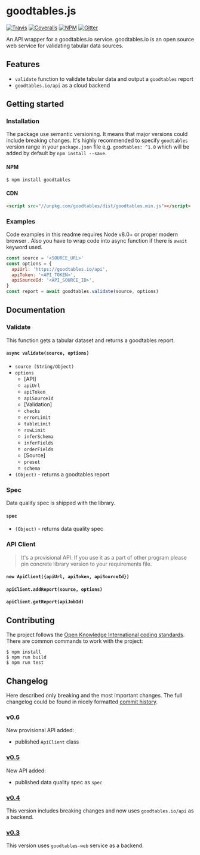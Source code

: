 # goodtables.js

[![Travis](https://travis-ci.org/frictionlessdata/tableschema-js.svg?branch=master)](https://travis-ci.org/frictionlessdata/goodtables-js)
[![Coveralls](https://coveralls.io/repos/github/frictionlessdata/goodtables-js/badge.svg?branch=master)](https://coveralls.io/github/frictionlessdata/goodtables-js?branch=master)
[![NPM](https://img.shields.io/npm/v/goodtables.svg)](https://www.npmjs.com/package/goodtables)
[![Gitter](https://img.shields.io/gitter/room/frictionlessdata/chat.svg)](https://gitter.im/frictionlessdata/chat)

An API wrapper for a goodtables.io service. goodtables.io is an open source web service for validating tabular data sources.

## Features

 - `validate` function to validate tabular data and output a `goodtables` report
 - `goodtables.io/api` as a cloud backend

## Getting started

### Installation

The package use semantic versioning. It means that major versions  could include breaking changes. It's highly recommended to specify `goodtables` version range in your `package.json` file e.g. `goodtables: ^1.0` which  will be added by default by `npm install --save`.

#### NPM

```bash
$ npm install goodtables
```

#### CDN

```html
<script src="//unpkg.com/goodtables/dist/goodtables.min.js"></script>
```

### Examples

Code examples in this readme requires Node v8.0+ or proper modern browser . Also you have to wrap code into async function if there is `await` keyword used.

```js
const source = '<SOURCE_URL>'
const options = {
  apiUrl: 'https://goodtables.io/api',
  apiToken: '<API_TOKEN>',
  apiSourceId: '<API_SOURCE_ID>',
}
const report = await goodtables.validate(source, options)
```

## Documentation

### Validate

This function gets a tabular dataset and returns a goodtables report.

#### `async validate(source, options)`

- `source (String/Object)`
- `options`
  - [API]
  - `apiUrl`
  - `apiToken`
  - `apiSourceId`
  - [Validation]
  - `checks`
  - `errorLimit`
  - `tableLimit`
  - `rowLimit`
  - `inferSchema`
  - `inferFields`
  - `orderFields`
  - [Source]
  - `preset`
  - `schema`
- `(Object)` - returns a goodtables report

### Spec

Data quality spec is shipped with the library.

#### `spec`

- `(Object)` - returns data quality spec

### API Client

> It's a provisional API. If you use it as a part of other program please pin concrete library version to your requirements file.

#### `new ApiClient({apiUrl, apiToken, apiSourceId})`
#### `apiClient.addReport(source, options)`
#### `apiClient.getReport(apiJobId)`

## Contributing

The project follows the [Open Knowledge International coding standards](https://github.com/okfn/coding-standards). There are common commands to work with the project:

```
$ npm install
$ npm run build
$ npm run test
```

## Changelog

Here described only breaking and the most important changes. The full changelog could be found in nicely formatted [commit history](https://github.com/frictionlessdata/goodtables-js/commits/master).

### v0.6

New provisional API added:
- published `ApiClient` class

### [v0.5](https://github.com/frictionlessdata/goodtables-js/tree/v0.5.0)

New API added:
- published data quality spec as `spec`

### [v0.4](https://github.com/frictionlessdata/goodtables-js/tree/v0.4.0)

This version includes breaking changes and now uses `goodtables.io/api` as a backend.

### [v0.3](https://github.com/frictionlessdata/goodtables-js/tree/v0.3.0)

This version uses `goodtables-web` service as a backend.
